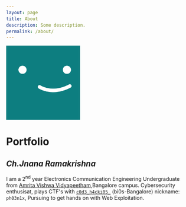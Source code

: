 ```yaml
---
layout: page
title: About
description: Some description.
permalink: /about/
---
```


<img class="img-rounded" src="/assets/img/uploads/profile.png" alt="Thiago Rossener" width="200">

# Portfolio

## *Ch.Jnana Ramakrishna*
I am a 2<sup>nd</sup> year Electronics Communication Engineering Undergraduate from [Amrita Vishwa Vidyapeetham](https://amrita.edu),Bangalore campus.
Cybersecurity enthusisat, plays CTF's with [`c0d3_h4cki05_`](https://ctftime.org/team/72702) (bi0s-Bangalore) nickname: `ph03n1x`, Pursuing to get hands on with Web Exploitation. 

